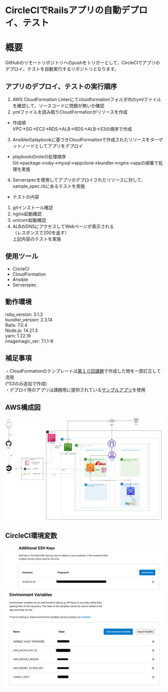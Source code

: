 CircleCIでRailsアプリの自動デプロイ、テスト  
============  
# 概要
GitHubのリモートリポジトリへのpushをトリガーとして、CircleCIでアプリのデプロイ、テストを自動実行するリポジトリとなります。  
## アプリのデプロイ、テストの実行順序  

1. AWS CloudFormation Linterにてcloudformationフォルダ内のymlファイルを確認して、ソースコードに問題が無いか確認  
2. ymlファイルを読み取りCloudFormationがリソースを作成  
- 作成順    
  VPC→SG→EC2→RDS→ALB→RDS→ALB→S3の順序で作成    
3. Ansibleのplaybookに基づきCloudFormationで作成されたリソースをターゲットノードとしてアプリをデプロイ  
- playbookのroleの処理順序  
Git→package→ruby→mysql→appclone→bundler→nginx→appの順番で処理を実施  
4. Serverspecを使用してアプリのデプロイされたリソースに対して、sample_spec.rbにあるテストを実施  
- テストの内容  
1. gitインストール確認  
2. nginx起動確認  
3. unicorn起動確認  
4. ALBのDNSにアクセスしてWebページが表示される  
（レスポンスで200を返す）  
上記内容のテストを実施
## 使用ツール

- CricleCI  
- CloudFormation  
- Ansible  
- Serverspec  
## 動作環境
ruby_version: 3.1.2    
bundler_version: 2.3.14    
Rails: 7.0.4  
Node.js: 14.21.3  
yarn: 1.22.19  
imagemagic_ver: 7.1.1-8  
## 補足事項  
・CloudFormationのテンプレートは[第１０回課題](https://github.com/akitoc342/lecture/tree/main/cloudformationymlfile)で作成した物を一部訂正して流用  
(*S3のみ追加で作成)  
・デプロイ用のアプリは課題用に提供されている[サンプルアプリ](https://github.com/yuta-ushijima/raisetech-live8-sample-app)を使用

## AWS構成図
![１３回課題構成図](images/第１３回課題構成図.png)  

## CircleCI環境変数  
![hostname](images/CircleCIhostname.png)  
![環境変数](images/CircleCI%E7%92%B0%E5%A2%83%E5%A4%89%E6%95%B0.png)   